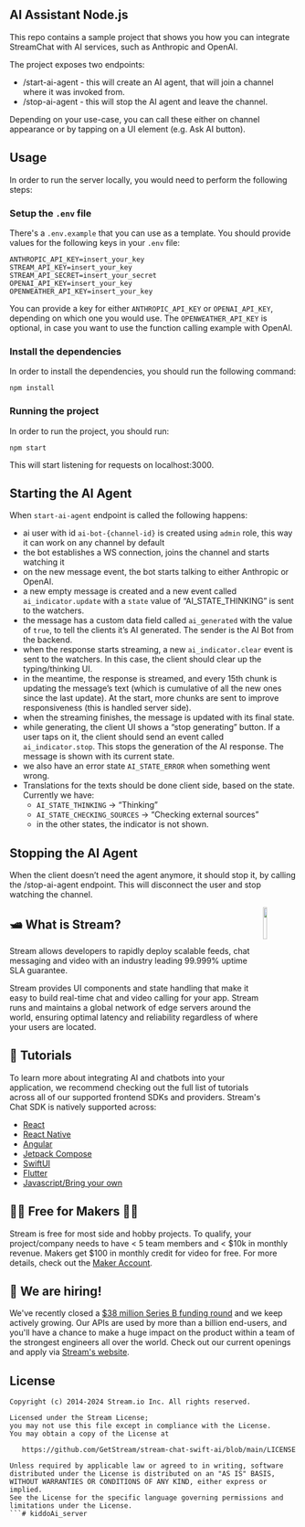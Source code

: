 ## AI Assistant Node.js

This repo contains a sample project that shows you how you can integrate StreamChat with AI services, such as Anthropic and OpenAI.

The project exposes two endpoints:
- /start-ai-agent - this will create an AI agent, that will join a channel where it was invoked from.
- /stop-ai-agent - this will stop the AI agent and leave the channel.

Depending on your use-case, you can call these either on channel appearance or by tapping on a UI element (e.g. Ask AI button).

## Usage

In order to run the server locally, you would need to perform the following steps:

### Setup the `.env` file

There's a `.env.example` that you can use as a template. You should provide values for the following keys in your `.env` file:

```
ANTHROPIC_API_KEY=insert_your_key
STREAM_API_KEY=insert_your_key
STREAM_API_SECRET=insert_your_secret
OPENAI_API_KEY=insert_your_key
OPENWEATHER_API_KEY=insert_your_key
```

You can provide a key for either `ANTHROPIC_API_KEY` or `OPENAI_API_KEY`, depending on which one you would use. The `OPENWEATHER_API_KEY` is optional, in case you want to use the function calling example with OpenAI.

### Install the dependencies

In order to install the dependencies, you should run the following command:

```
npm install
```

### Running the project

In order to run the project, you should run:

```
npm start
```

This will start listening for requests on localhost:3000.

## Starting the AI Agent

When `start-ai-agent` endpoint is called the following happens:

- ai user with id `ai-bot-{channel-id}` is created using `admin` role, this way it can work on any channel by default
- the bot establishes a WS connection, joins the channel and starts watching it
- on the new message event, the bot starts talking to either Anthropic or OpenAI.
- a new empty message is created and a new event called `ai_indicator.update` with a `state` value of “AI_STATE_THINKING” is sent to the watchers.
- the message has a custom data field called `ai_generated` with the value of `true`, to tell the clients it’s AI generated. The sender is the AI Bot from the backend.
- when the response starts streaming, a new `ai_indicator.clear` event is sent to the watchers. In this case, the client should clear up the typing/thinking UI.
- in the meantime, the response is streamed, and every 15th chunk is updating the message’s text  (which is cumulative of all the new ones since the last update). At the start, more chunks are sent to improve responsiveness (this is handled server side).
- when the streaming finishes, the message is updated with its final state.
- while generating, the client UI shows a “stop generating” button. If a user taps on it, the client should send an event called `ai_indicator.stop`. This stops the generation of the AI response. The message is shown with its current state.
- we also have an error state `AI_STATE_ERROR` when something went wrong.
- Translations for the texts should be done client side, based on the state. Currently we have:
   - `AI_STATE_THINKING` → “Thinking”
   - `AI_STATE_CHECKING_SOURCES` → “Checking external sources”
   - in the other states, the indicator is not shown.

## Stopping the AI Agent

When the client doesn’t need the agent anymore, it should stop it, by calling the /stop-ai-agent endpoint. This will disconnect the user and stop watching the channel.

<a href="https://getstream.io?utm_source=Github&utm_medium=Github_Repo_Content&utm_content=Developer&utm_campaign=Github_Swift_AI_SDK&utm_term=DevRelOss">
<img src="https://user-images.githubusercontent.com/24237865/138428440-b92e5fb7-89f8-41aa-96b1-71a5486c5849.png" align="right" width="12%"/>
</a>

## 🛥 What is Stream?

Stream allows developers to rapidly deploy scalable feeds, chat messaging and video with an industry leading 99.999% uptime SLA guarantee.

Stream provides UI components and state handling that make it easy to build real-time chat and video calling for your app. Stream runs and maintains a global network of edge servers around the world, ensuring optimal latency and reliability regardless of where your users are located.

## 📕 Tutorials

To learn more about integrating AI and chatbots into your application, we recommend checking out the full list of tutorials across all of our supported frontend SDKs and providers. Stream's Chat SDK is natively supported across:
* [React](https://getstream.io/chat/react-chat/tutorial/)
* [React Native](https://getstream.io/chat/react-native-chat/tutorial/)
* [Angular](https://getstream.io/chat/angular/tutorial/)
* [Jetpack Compose](https://getstream.io/tutorials/android-chat/)
* [SwiftUI](https://getstream.io/tutorials/ios-chat/)
* [Flutter](https://getstream.io/chat/flutter/tutorial/)
* [Javascript/Bring your own](https://getstream.io/chat/docs/javascript/)


## 👩‍💻 Free for Makers 👨‍💻

Stream is free for most side and hobby projects. To qualify, your project/company needs to have < 5 team members and < $10k in monthly revenue. Makers get $100 in monthly credit for video for free.
For more details, check out the [Maker Account](https://getstream.io/maker-account?utm_source=Github&utm_medium=Github_Repo_Content&utm_content=Developer&utm_campaign=Github_Swift_AI_SDK&utm_term=DevRelOss).

## 💼 We are hiring!

We've recently closed a [\$38 million Series B funding round](https://techcrunch.com/2021/03/04/stream-raises-38m-as-its-chat-and-activity-feed-apis-power-communications-for-1b-users/) and we keep actively growing.
Our APIs are used by more than a billion end-users, and you'll have a chance to make a huge impact on the product within a team of the strongest engineers all over the world.
Check out our current openings and apply via [Stream's website](https://getstream.io/team/#jobs).


## License

```
Copyright (c) 2014-2024 Stream.io Inc. All rights reserved.

Licensed under the Stream License;
you may not use this file except in compliance with the License.
You may obtain a copy of the License at

   https://github.com/GetStream/stream-chat-swift-ai/blob/main/LICENSE

Unless required by applicable law or agreed to in writing, software
distributed under the License is distributed on an "AS IS" BASIS,
WITHOUT WARRANTIES OR CONDITIONS OF ANY KIND, either express or implied.
See the License for the specific language governing permissions and
limitations under the License.
```# kiddoAi_server
